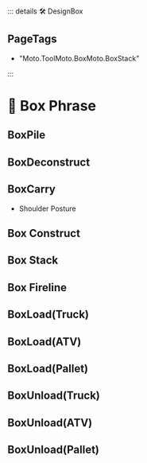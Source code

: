 ::: details 🛠 <dev>DesignBox</dev> 

<h2>PageTags</h2>

- "Moto.ToolMoto.BoxMoto.BoxStack"

:::

# 🔷 <moto>Box Phrase</moto>



## BoxPile

## BoxDeconstruct

## BoxCarry

- Shoulder Posture

## Box Construct

## Box Stack

## Box Fireline

## BoxLoad(Truck)

## BoxLoad(ATV)

## BoxLoad(Pallet)

## BoxUnload(Truck)

## BoxUnload(ATV)

## BoxUnload(Pallet)


